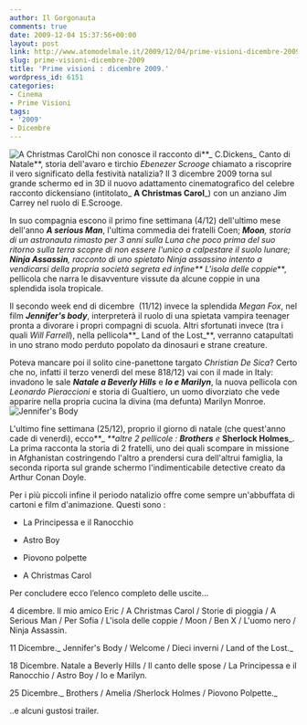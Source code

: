 ```yaml
---
author: Il Gorgonauta
comments: true
date: 2009-12-04 15:37:56+00:00
layout: post
link: http://www.atomodelmale.it/2009/12/04/prime-visioni-dicembre-2009/
slug: prime-visioni-dicembre-2009
title: 'Prime visioni : dicembre 2009.'
wordpress_id: 6151
categories:
- Cinema
- Prime Visioni
tags:
- '2009'
- Dicembre
---
```


![A Christmas Carol](http://www.atomodelmale.it/wp-content/uploads/2009/12/A-Christmas-Carol-210x300.jpg)Chi non conosce il racconto di**_ C.Dickens_ Canto di Natale**, storia dell'avaro e tirchio _Ebenezer Scrooge_ chiamato a riscoprire il vero significato della festività natalizia? Il 3 dicembre 2009 torna sul grande schermo ed in 3D il nuovo adattamento cinematografico del celebre racconto dickensiano (intitolato_ **A Christmas Carol**_) con un anziano Jim Carrey nel ruolo di E.Scrooge.

In suo compagnia escono il primo fine settimana (4/12) dell'ultimo mese dell'anno **_A serious Man_**, l'ultima commedia dei fratelli Coen; _**Moon**, _storia di un astronauta rimasto per 3 anni sulla Luna che poco prima del suo ritorno sulla terra scopre di non essere l'unico a calpestare il suolo lunare; **_Ninja Assassin_**, racconto di uno spietato Ninja assassino intento a vendicarsi della propria società segreta ed infine**_ L'isola delle coppie_**, pellicola che narra le disavventure vissute da alcune coppie in una splendida isola tropicale.

Il secondo week end di dicembre  (11/12) invece la splendida _Megan Fox_, nel film **_Jennifer's body_**, interpreterà il ruolo di una spietata vampira teenager pronta a divorare i propri compagni di scuola. Altri sfortunati invece (tra i quali _Will Farrell_), nella pellicola**_ Land of the Lost_**, verranno catapultati in uno strano modo perduto popolato da dinosauri e strane creature.

<!-- more -->


Poteva mancare poi il solito cine-panettone targato _Christian De Sica_? Certo che no, infatti il terzo venerdì del mese 818/12) vai con il made in Italy: invadono le sale **_Natale a Beverly Hills_** e **_Io e Marilyn_**, la nuova pellicola con _Leonardo Pieraccioni_ e storia di Gualtiero, un uomo divorziato che vede apparire nella propria cucina la divina (ma defunta) Marilyn Monroe.![Jennifer's Body](http://www.atomodelmale.it/wp-content/uploads/2009/12/Jennifers-Body-209x300.jpg)

L'ultimo fine settimana (25/12), proprio il giorno di natale (che quest'anno cade di venerdì), ecco**_ _**altre 2 pellicole : **_Brothers_** e_ **Sherlock Holmes**_. La prima racconta la storia di 2 fratelli, uno dei quali scompare in missione in Afghanistan costringendo l'altro a prendersi cura dell'altrui famiglia, la seconda riporta sul grande schermo l'indimenticabile detective creato da Arthur Conan Doyle.

Per i più piccoli infine il periodo natalizio offre come sempre un'abbuffata di cartoni e film d'animazione. Questi sono :



	
  * La Principessa e il Ranocchio

	
  * Astro Boy

	
  * Piovono polpette

	
  * A Christmas Carol


Per concludere ecco l’elenco completo delle uscite…

4 dicembre. Il mio amico Eric / A Christmas Carol / Storie di pioggia / A Serious Man / Per Sofia / L'isola delle coppie / Moon / Ben X / L'uomo nero / Ninja Assassin.

11 Dicembre._ Jennifer's Body / Welcome / Dieci inverni / Land of the Lost._

18 Dicembre. Natale a Beverly Hills / Il canto delle spose / La Principessa e il Ranocchio / Astro Boy / Io e Marilyn.

25 Dicembre._ Brothers / Amelia /Sherlock Holmes / Piovono Polpette._

..e alcuni gustosi trailer.




